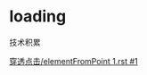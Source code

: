 # loading
技术积累

<a href="https://github.com/Tronside/loading/issues/1">穿透点击/elementFromPoint 1.rst #1</a>
